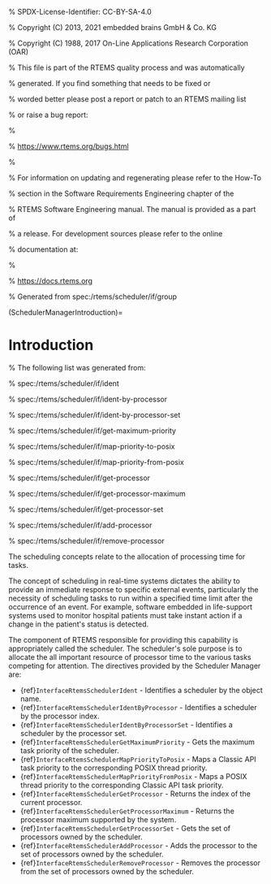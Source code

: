 % SPDX-License-Identifier: CC-BY-SA-4.0

% Copyright (C) 2013, 2021 embedded brains GmbH & Co. KG

% Copyright (C) 1988, 2017 On-Line Applications Research Corporation (OAR)

% This file is part of the RTEMS quality process and was automatically

% generated.  If you find something that needs to be fixed or

% worded better please post a report or patch to an RTEMS mailing list

% or raise a bug report:

%

% https://www.rtems.org/bugs.html

%

% For information on updating and regenerating please refer to the How-To

% section in the Software Requirements Engineering chapter of the

% RTEMS Software Engineering manual.  The manual is provided as a part of

% a release.  For development sources please refer to the online

% documentation at:

%

% https://docs.rtems.org

% Generated from spec:/rtems/scheduler/if/group

(SchedulerManagerIntroduction)=

# Introduction

% The following list was generated from:

% spec:/rtems/scheduler/if/ident

% spec:/rtems/scheduler/if/ident-by-processor

% spec:/rtems/scheduler/if/ident-by-processor-set

% spec:/rtems/scheduler/if/get-maximum-priority

% spec:/rtems/scheduler/if/map-priority-to-posix

% spec:/rtems/scheduler/if/map-priority-from-posix

% spec:/rtems/scheduler/if/get-processor

% spec:/rtems/scheduler/if/get-processor-maximum

% spec:/rtems/scheduler/if/get-processor-set

% spec:/rtems/scheduler/if/add-processor

% spec:/rtems/scheduler/if/remove-processor

The scheduling concepts relate to the allocation of processing time for tasks.

The concept of scheduling in real-time systems dictates the ability to provide
an immediate response to specific external events, particularly the necessity
of scheduling tasks to run within a specified time limit after the occurrence
of an event. For example, software embedded in life-support systems used to
monitor hospital patients must take instant action if a change in the patient's
status is detected.

The component of RTEMS responsible for providing this capability is
appropriately called the scheduler. The scheduler's sole purpose is to allocate
the all important resource of processor time to the various tasks competing for
attention. The directives provided by the Scheduler Manager are:

- {ref}`InterfaceRtemsSchedulerIdent` - Identifies a scheduler by the object
  name.
- {ref}`InterfaceRtemsSchedulerIdentByProcessor` - Identifies a scheduler by
  the processor index.
- {ref}`InterfaceRtemsSchedulerIdentByProcessorSet` - Identifies a scheduler by
  the processor set.
- {ref}`InterfaceRtemsSchedulerGetMaximumPriority` - Gets the maximum task
  priority of the scheduler.
- {ref}`InterfaceRtemsSchedulerMapPriorityToPosix` - Maps a Classic API task
  priority to the corresponding POSIX thread priority.
- {ref}`InterfaceRtemsSchedulerMapPriorityFromPosix` - Maps a POSIX thread
  priority to the corresponding Classic API task priority.
- {ref}`InterfaceRtemsSchedulerGetProcessor` - Returns the index of the current
  processor.
- {ref}`InterfaceRtemsSchedulerGetProcessorMaximum` - Returns the processor
  maximum supported by the system.
- {ref}`InterfaceRtemsSchedulerGetProcessorSet` - Gets the set of processors
  owned by the scheduler.
- {ref}`InterfaceRtemsSchedulerAddProcessor` - Adds the processor to the set of
  processors owned by the scheduler.
- {ref}`InterfaceRtemsSchedulerRemoveProcessor` - Removes the processor from
  the set of processors owned by the scheduler.
